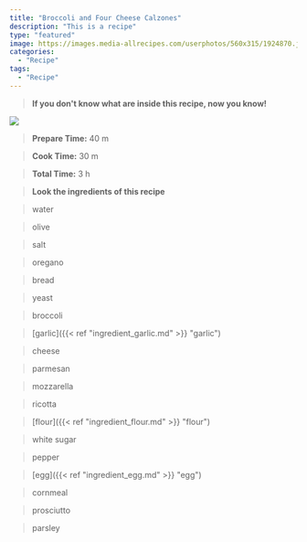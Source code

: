 ```yaml
---
title: "Broccoli and Four Cheese Calzones"
description: "This is a recipe"
type: "featured"
image: https://images.media-allrecipes.com/userphotos/560x315/1924870.jpg
categories: 
  - "Recipe"
tags: 
  - "Recipe"
---
```



>**If you don't know what are inside this recipe, now you know!**

![](../images/Recipes-Banner.jpg)
> **Prepare Time:** 40 m


> **Cook Time:** 30 m


> **Total Time:** 3 h

> **Look the ingredients of this recipe**

> water

> olive

> salt

> oregano

> bread

> yeast

> broccoli

> [garlic]({{< ref "ingredient_garlic.md" >}} "garlic")

> cheese

> parmesan

> mozzarella

> ricotta

> [flour]({{< ref "ingredient_flour.md" >}} "flour")

> white sugar

> pepper

> [egg]({{< ref "ingredient_egg.md" >}} "egg")

> cornmeal

> prosciutto

> parsley

